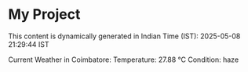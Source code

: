 # My Project

This content is dynamically generated in Indian Time (IST): 2025-05-08 21:29:44 IST


Current Weather in Coimbatore:
Temperature: 27.88 °C
Condition: haze

